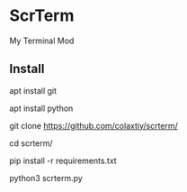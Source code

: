 # ScrTerm
My Terminal Mod

## Install

  apt install git
  
  apt install python
  
  git clone https://github.com/colaxtiy/scrterm/
  
  cd scrterm/
  
  pip install -r requirements.txt
  
  python3 scrterm.py
###
